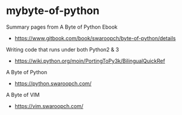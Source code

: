 # mybyte-of-python  
Summary pages from A Byte of Python Ebook  
* https://www.gitbook.com/book/swaroopch/byte-of-python/details   
  
Writing code that runs under both Python2 & 3   
* https://wiki.python.org/moin/PortingToPy3k/BilingualQuickRef  
  
A Byte of Python  
* https://python.swaroopch.com/  
  
A Byte of VIM  
* https://vim.swaroopch.com/  


